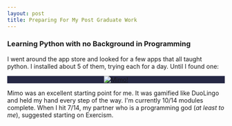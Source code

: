 ```yaml
---
layout: post
title: Preparing For My Post Graduate Work
---
```


### Learning Python with no Background in Programming
I went around the app store and looked for a few apps that all taught python. I installed about 5 of them, trying each for a day. Until I found one:

<a style="display: flex; justify-content: center; background-color: #262845;" href="https://mimo.org/" title="Mimo!">
    <img src="https://drackonack.github.io/assets/img/Mimo.png" alt="Mimo!">
</a>


Mimo was an excellent starting point for me. It was gamified like DuoLingo and held my hand every step of the way.
I'm currently 10/14 modules complete. When I hit 7/14, my partner who is a programming god (*at least to me*), suggested starting on Exercism.